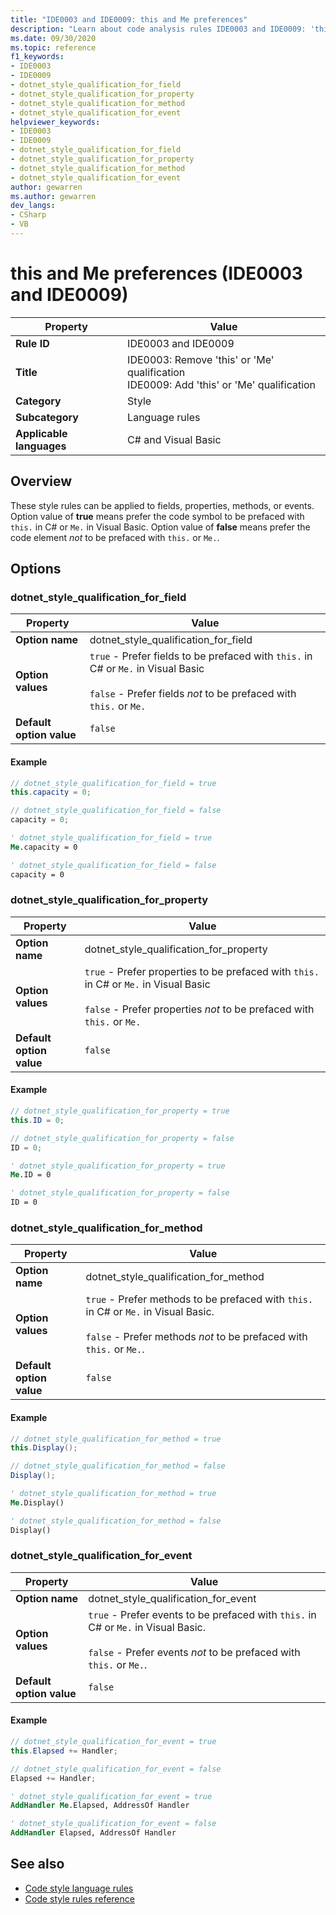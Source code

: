 ```yaml
---
title: "IDE0003 and IDE0009: this and Me preferences"
description: "Learn about code analysis rules IDE0003 and IDE0009: 'this.' and 'Me.' qualifiers"
ms.date: 09/30/2020
ms.topic: reference
f1_keywords:
- IDE0003
- IDE0009
- dotnet_style_qualification_for_field
- dotnet_style_qualification_for_property
- dotnet_style_qualification_for_method
- dotnet_style_qualification_for_event
helpviewer_keywords:
- IDE0003
- IDE0009
- dotnet_style_qualification_for_field
- dotnet_style_qualification_for_property
- dotnet_style_qualification_for_method
- dotnet_style_qualification_for_event
author: gewarren
ms.author: gewarren
dev_langs:
- CSharp
- VB
---
```

# this and Me preferences (IDE0003 and IDE0009)

|Property|Value|
|-|-|
| **Rule ID** | IDE0003 and IDE0009 |
| **Title** | IDE0003: Remove 'this' or 'Me' qualification<br/> IDE0009: Add 'this' or 'Me' qualification |
| **Category** | Style |
| **Subcategory** | Language rules |
| **Applicable languages** | C# and Visual Basic |

## Overview

These style rules can be applied to fields, properties, methods, or events. Option value of **true** means prefer the code symbol to be prefaced with `this.` in C# or `Me.` in Visual Basic. Option value of **false** means prefer the code element _not_ to be prefaced with `this.` or `Me.`.

## Options

### dotnet\_style\_qualification\_for_field

|Property|Value|
|-|-|
| **Option name** | dotnet_style_qualification_for_field |
| **Option values** | `true` - Prefer fields to be prefaced with `this.` in C# or `Me.` in Visual Basic<br /><br />`false` - Prefer fields _not_ to be prefaced with `this.` or `Me.` |
| **Default option value** | `false` |

#### Example

```csharp
// dotnet_style_qualification_for_field = true
this.capacity = 0;

// dotnet_style_qualification_for_field = false
capacity = 0;
```

```vb
' dotnet_style_qualification_for_field = true
Me.capacity = 0

' dotnet_style_qualification_for_field = false
capacity = 0
```

### dotnet\_style\_qualification\_for_property

|Property|Value|
|-|-|
| **Option name** | dotnet_style_qualification_for_property |
| **Option values** | `true` - Prefer properties to be prefaced with `this.` in C# or `Me.` in Visual Basic<br /><br />`false` - Prefer properties _not_ to be prefaced with `this.` or `Me.` |
| **Default option value** | `false` |

#### Example

```csharp
// dotnet_style_qualification_for_property = true
this.ID = 0;

// dotnet_style_qualification_for_property = false
ID = 0;
```

```vb
' dotnet_style_qualification_for_property = true
Me.ID = 0

' dotnet_style_qualification_for_property = false
ID = 0
```

### dotnet\_style\_qualification\_for_method

|Property|Value|
|-|-|
| **Option name** | dotnet_style_qualification_for_method |
| **Option values** | `true` - Prefer methods to be prefaced with `this.` in C# or `Me.` in Visual Basic.<br /><br />`false` - Prefer methods _not_ to be prefaced with `this.` or `Me.`. |
| **Default option value** | `false` |

#### Example

```csharp
// dotnet_style_qualification_for_method = true
this.Display();

// dotnet_style_qualification_for_method = false
Display();
```

```vb
' dotnet_style_qualification_for_method = true
Me.Display()

' dotnet_style_qualification_for_method = false
Display()
```

### dotnet\_style\_qualification\_for_event

|Property|Value|
|-|-|
| **Option name** | dotnet_style_qualification_for_event |
| **Option values** | `true` - Prefer events to be prefaced with `this.` in C# or `Me.` in Visual Basic.<br /><br />`false` - Prefer events _not_ to be prefaced with `this.` or `Me.`. |
| **Default option value** | `false` |

#### Example

```csharp
// dotnet_style_qualification_for_event = true
this.Elapsed += Handler;

// dotnet_style_qualification_for_event = false
Elapsed += Handler;
```

```vb
' dotnet_style_qualification_for_event = true
AddHandler Me.Elapsed, AddressOf Handler

' dotnet_style_qualification_for_event = false
AddHandler Elapsed, AddressOf Handler
```

## See also

- [Code style language rules](language-rules.md)
- [Code style rules reference](index.md)
